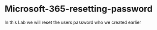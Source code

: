 # Microsoft-365-resetting-password
In this Lab we will reset the users password who we created earlier
